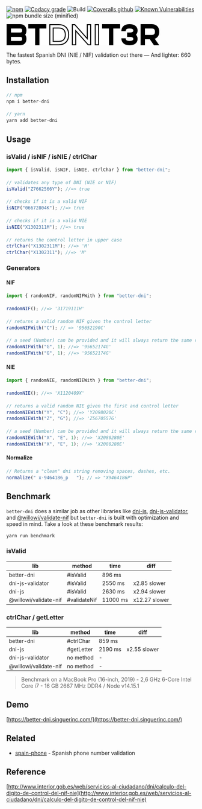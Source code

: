 [![npm](https://img.shields.io/npm/v/better-dni.svg)](http://npm.im/better-dni)
[![Codacy grade](https://img.shields.io/codacy/grade/83d00fabfa424b0dbba64735f64ff74c.svg?style=flat-square)](https://app.codacy.com/app/nahuel.scotti/better-dni)
![Build](https://github.com/singuerinc/better-dni/workflows/Node.js%20CI/badge.svg)
[![Coveralls github](https://img.shields.io/coveralls/github/singuerinc/better-dni.svg?style=flat-square)](https://coveralls.io/github/singuerinc/better-dni?branch=master)
[![Known Vulnerabilities](https://snyk.io/test/github/singuerinc/better-dni/badge.svg?style=flat-square)](https://snyk.io/test/github/singuerinc/better-dni)
![npm bundle size (minified)](https://img.shields.io/bundlephobia/min/better-dni.svg?style=flat-square)

![Better DNI](logo.png)

The fastest Spanish DNI (NIE / NIF) validation out there — And lighter: 660 bytes.

## Installation

```js
// npm
npm i better-dni

// yarn
yarn add better-dni
```

## Usage

### isValid / isNIF / isNIE / ctrlChar

```js
import { isValid, isNIF, isNIE, ctrlChar } from "better-dni";

// validates any type of DNI (NIE or NIF)
isValid("Z7662566Y"); //=> true

// checks if it is a valid NIF
isNIF("06672804K"); //=> true

// checks if it is a valid NIE
isNIE("X1302311M"); //=> true

// returns the control letter in upper case
ctrlChar("X1302311M"); //=> 'M'
ctrlChar("X1302311"); //=> 'M'
```

### Generators

#### NIF

```js
import { randomNIF, randomNIFWith } from "better-dni";

randomNIF(); //=> '31719111H'

// returns a valid random NIF given the control letter
randomNIFWith("C"); // => '95652190C'

// a seed (Number) can be provided and it will always return the same result
randomNIFWith("G", 1); //=> '95652174G'
randomNIFWith("G", 1); //=> '95652174G'
```

#### NIE

```js
import { randomNIE, randomNIEWith } from "better-dni";

randomNIE(); //=> 'X1120409X'

// returns a valid random NIE given the first and control letter
randomNIEWith("Y", "C"); //=> 'Y2098020C'
randomNIEWith("Z", "G"); //=> 'Z5670557G'

// a seed (Number) can be provided and it will always return the same result
randomNIEWith("X", "E", 1); //=> 'X2080280E'
randomNIEWith("X", "E", 1); //=> 'X2080280E'
```

#### Normalize

```js
// Returns a "clean" dni string removing spaces, dashes, etc.
normalize(" x-9464186_p   "); // => "X9464186P"
```

## Benchmark

`better-dni` does a similar job as other libraries like [dni-js](https://github.com/albertfdp/dni-js/), [dni-js-validator](https://github.com/idirouhab/dni-js-validator), and [@willowi/validate-nif](https://github.com/WillowiDev/validate-nif) but `better-dni` is built with optimization and speed in mind. Take a look at these benchmark results:

```sh
yarn run benchmark
```

### isValid

| lib                   | method       | time     | diff          |
| --------------------- | ------------ | -------- | ------------- |
| better-dni            | #isValid     | 896 ms   |               |
| dni-js-validator      | #isValid     | 2550 ms  | x2.85 slower  |
| dni-js                | #isValid     | 2630 ms  | x2.94 slower  |
| @willowi/validate-nif | #validateNif | 11000 ms | x12.27 slower |

### ctrlChar / getLetter

| lib                   | method     | time    | diff         |
| --------------------- | ---------- | ------- | ------------ |
| better-dni            | #ctrlChar  | 859 ms  |              |
| dni-js                | #getLetter | 2190 ms | x2.55 slower |
| dni-js-validator      | no method  | -       |              |
| @willowi/validate-nif | no method  | -       |              |

> Benchmark on a MacBook Pro (16-inch, 2019) - 2,6 GHz 6-Core Intel Core i7 - 16 GB 2667 MHz DDR4 / Node v14.15.1

## Demo

[https://better-dni.singuerinc.com/](https://better-dni.singuerinc.com/)

## Related

- [spain-phone](https://github.com/singuerinc/spain-phone) - Spanish phone number validation

## Reference

[http://www.interior.gob.es/web/servicios-al-ciudadano/dni/calculo-del-digito-de-control-del-nif-nie](http://www.interior.gob.es/web/servicios-al-ciudadano/dni/calculo-del-digito-de-control-del-nif-nie)
